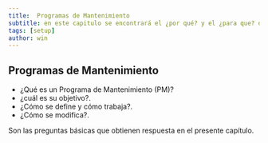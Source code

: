 ```yaml
---
title:  Programas de Mantenimiento
subtitle: en este capitulo se encontrará el ¿por qué? y el ¿para que? de el programa de mantenimiento am4g, despejara dudas y ayudara a conocer su uso adecuado en cuanto a la seccion programas de mantenimiento.
tags: [setup]
author: win
---
```


## Programas de Mantenimiento

- ¿Qué es un Programa de Mantenimiento (PM)?
- ¿cuál es su objetivo?. 
- ¿Cómo se define y cómo trabaja?.  
- ¿Cómo se modifica?. 

Son las preguntas básicas que obtienen respuesta en el presente capítulo.
